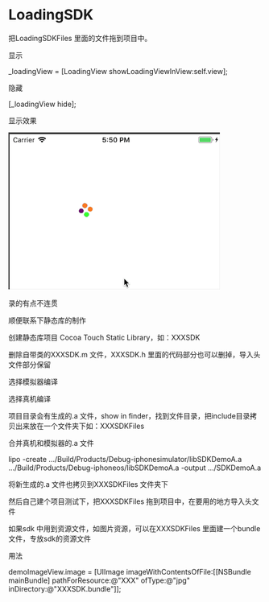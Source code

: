 # LoadingSDK

把LoadingSDKFiles 里面的文件拖到项目中。

显示 

_loadingView = [LoadingView showLoadingViewInView:self.view];

隐藏

 [_loadingView hide];
 
 显示效果
 
 ![img](https://github.com/BeiJiXiongA/LoadingSDK/blob/master/demo.gif)

录的有点不连贯


顺便联系下静态库的制作


创建静态库项目 Cocoa Touch Static Library，如：XXXSDK


删除自带类的XXXSDK.m 文件，XXXSDK.h 里面的代码部分也可以删掉，导入头文件部分保留


选择模拟器编译


选择真机编译


项目目录会有生成的.a 文件，show in finder，找到文件目录，把include目录拷贝出来放在一个文件夹下如：XXXSDKFiles


合并真机和模拟器的.a 文件


lipo -create .../Build/Products/Debug-iphonesimulator/libSDKDemoA.a  .../Build/Products/Debug-iphoneos/libSDKDemoA.a  -output .../SDKDemoA.a

将新生成的.a 文件也拷贝到XXXSDKFiles 文件夹下

然后自己建个项目测试下，把XXXSDKFiles 拖到项目中，在要用的地方导入头文件

如果sdk 中用到资源文件，如图片资源，可以在XXXSDKFiles 里面建一个bundle 文件，专放sdk的资源文件

用法

demoImageView.image = [UIImage imageWithContentsOfFile:[[NSBundle mainBundle] pathForResource:@"XXX" ofType:@"jpg" inDirectory:@"XXXSDK.bundle"]];
